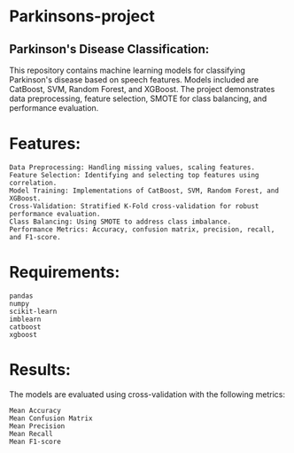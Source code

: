 # Parkinsons-project

## Parkinson's Disease Classification:

This repository contains machine learning models for classifying Parkinson's disease based on speech features. Models included are CatBoost, SVM, Random Forest, and XGBoost. The project demonstrates data 
preprocessing, feature selection, SMOTE for class balancing, and performance evaluation.


# Features:

    Data Preprocessing: Handling missing values, scaling features.  
    Feature Selection: Identifying and selecting top features using correlation.
    Model Training: Implementations of CatBoost, SVM, Random Forest, and XGBoost.
    Cross-Validation: Stratified K-Fold cross-validation for robust performance evaluation.
    Class Balancing: Using SMOTE to address class imbalance.
    Performance Metrics: Accuracy, confusion matrix, precision, recall, and F1-score.
    

# Requirements:

    pandas
    numpy
    scikit-learn
    imblearn
    catboost
    xgboost

# Results:

  The models are evaluated using cross-validation with the following metrics:
  
    Mean Accuracy
    Mean Confusion Matrix
    Mean Precision
    Mean Recall
    Mean F1-score
